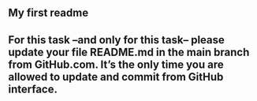 My first readme
------------------------------------------------------------------------------
For this task –and only for this task– please update
your file README.md in the main branch from GitHub.com.
It’s the only time you are allowed to update and commit from GitHub interface.
------------------------------------------------------------------------------
